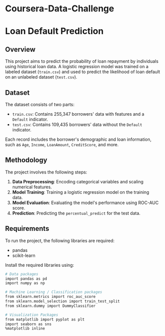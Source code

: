 # Coursera-Data-Challenge

# Loan Default Prediction

## Overview
This project aims to predict the probability of loan repayment by individuals using historical loan data. A logistic regression model was trained on a labeled dataset (`train.csv`) and used to predict the likelihood of loan default on an unlabeled dataset (`test.csv`).

## Dataset
The dataset consists of two parts:
- `train.csv`: Contains 255,347 borrowers' data with features and a `Default` indicator.
- `test.csv`: Contains 109,435 borrowers' data without the `Default` indicator.

Each record includes the borrower's demographic and loan information, such as `Age`, `Income`, `LoanAmount`, `CreditScore`, and more.

## Methodology
The project involves the following steps:
1. **Data Preprocessing**: Encoding categorical variables and scaling numerical features.
2. **Model Training**: Training a logistic regression model on the training data.
3. **Model Evaluation**: Evaluating the model's performance using ROC-AUC score.
4. **Prediction**: Predicting the `percentual_predict` for the test data.

## Requirements
To run the project, the following libraries are required:
- pandas
- scikit-learn

Install the required libraries using:
```bash
# Data packages
import pandas as pd
import numpy as np

# Machine Learning / Classification packages
from sklearn.metrics import roc_auc_score
from sklearn.model_selection import train_test_split
from sklearn.dummy import DummyClassifier

# Visualization Packages
from matplotlib import pyplot as plt
import seaborn as sns
%matplotlib inline
